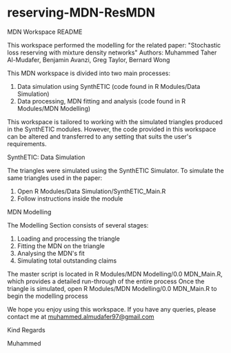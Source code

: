 # reserving-MDN-ResMDN

MDN Workspace README

This workspace performed the modelling for the related paper:
"Stochastic loss reserving with mixture density networks"
Authors: Muhammed Taher Al-Mudafer, Benjamin Avanzi, Greg Taylor, Bernard Wong

This MDN workspace is divided into two main processes:
1. Data simulation using SynthETIC (code found in R Modules/Data Simulation)
2. Data processing, MDN fitting and analysis (code found in R Modules/MDN Modelling)

This workspace is tailored to working with the simulated triangles produced in the SynthETIC modules. 
However, the code provided in this workspace can be altered and transferred to any setting that suits the user's requirements.


SynthETIC: Data Simulation

The triangles were simulated using the SynthETIC Simulator. To simulate the same triangles used in the paper:

1. Open R Modules/Data Simulation/SynthETIC_Main.R
2. Follow instructions inside the module




MDN Modelling

The Modelling Section consists of several stages:

1. Loading and processing the triangle
2. Fitting the MDN on the triangle
3. Analysing the MDN's fit
4. Simulating total outstanding claims

The master script is located in R Modules/MDN Modelling/0.0 MDN_Main.R, which provides a detailed run-through of the entire process
Once the triangle is simulated, open R Modules/MDN Modelling/0.0 MDN_Main.R to begin the modelling process



We hope you enjoy using this workspace. If you have any queries, please contact me at muhammed.almudafer97@gmail.com

Kind Regards

Muhammed



